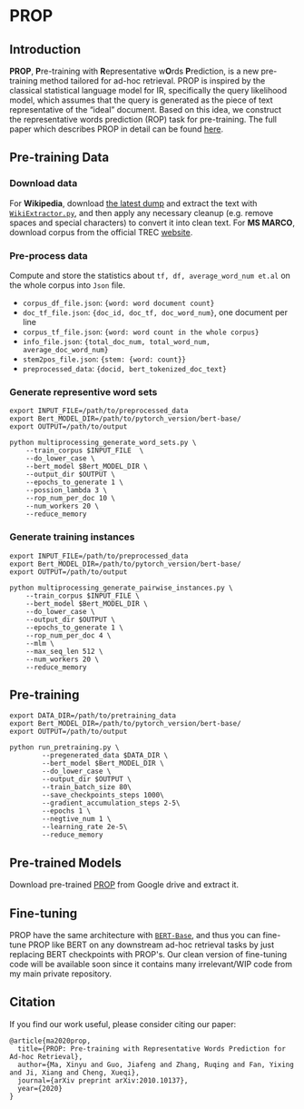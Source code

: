 # PROP

## Introduction
**PROP**, **P**re-training with **R**epresentative w**O**rds **P**rediction, is a new pre-training method tailored for ad-hoc retrieval. PROP is inspired by the classical statistical language model for IR, specifically the query likelihood model, which assumes that the query is generated as the piece of text representative of the “ideal” document. Based on this idea, we construct the representative words prediction (ROP) task for pre-training. The full paper which describes PROP in detail can be found [here](https://arxiv.org/pdf/2010.10137.pdf).

## Pre-training Data

### Download data
For **Wikipedia**, download [the latest dump](https://dumps.wikimedia.org/enwiki/latest/enwiki-latest-pages-articles.xml.bz2) and extract the text with [`WikiExtractor.py`](https://github.com/attardi/wikiextractor), and then apply any necessary cleanup (e.g. remove spaces and special characters) to convert it into clean text.
For **MS MARCO**, download corpus from the official TREC [website](https://msmarco.blob.core.windows.net/msmarcoranking/msmarco-docs.tsv.gz).

### Pre-process data
Compute and store the statistics about `tf, df, average_word_num et.al` on the whole corpus into `Json` file.
* `corpus_df_file.json`: `{word: word document count}`
* `doc_tf_file.json`: `{doc_id, doc_tf, doc_word_num}`, one document per line
* `corpus_tf_file.json`: `{word: word count in the whole corpus}`
* `info_file.json`: `{total_doc_num, total_word_num, average_doc_word_num}`
* `stem2pos_file.json`: `{stem: {word: count}}`
* `preprocessed_data`: `{docid, bert_tokenized_doc_text}`

### Generate representive word sets

```shell
export INPUT_FILE=/path/to/preprocessed_data
export Bert_MODEL_DIR=/path/to/pytorch_version/bert-base/
export OUTPUT=/path/to/output

python multiprocessing_generate_word_sets.py \
    --train_corpus $INPUT_FILE  \
    --do_lower_case \
    --bert_model $Bert_MODEL_DIR \
    --output_dir $OUTPUT \
    --epochs_to_generate 1 \
    --possion_lambda 3 \
    --rop_num_per_doc 10 \
    --num_workers 20 \
    --reduce_memory
```

### Generate training instances

```shell
export INPUT_FILE=/path/to/preprocessed_data
export Bert_MODEL_DIR=/path/to/pytorch_version/bert-base/
export OUTPUT=/path/to/output

python multiprocessing_generate_pairwise_instances.py \
    --train_corpus $INPUT_FILE \
    --bert_model $Bert_MODEL_DIR \
    --do_lower_case \
    --output_dir $OUTPUT \
    --epochs_to_generate 1 \
    --rop_num_per_doc 4 \
    --mlm \
    --max_seq_len 512 \
    --num_workers 20 \
    --reduce_memory
```

## Pre-training


```shell
export DATA_DIR=/path/to/pretraining_data
export Bert_MODEL_DIR=/path/to/pytorch_version/bert-base/
export OUTPUT=/path/to/output

python run_pretraining.py \
        --pregenerated_data $DATA_DIR \
        --bert_model $Bert_MODEL_DIR \
        --do_lower_case \
        --output_dir $OUTPUT \
        --train_batch_size 80\
        --save_checkpoints_steps 1000\
        --gradient_accumulation_steps 2-5\
        --epochs 1 \
        --negtive_num 1 \
        --learning_rate 2e-5\
        --reduce_memory
```
## Pre-trained Models
Download pre-trained [PROP](https://drive.google.com/drive/folders/1-fiIqLBlSwoeYkIOR6bl1o3spjJ-ARe7?usp=sharing) from Google drive and extract it.

## Fine-tuning
PROP have the same architecture with [`BERT-Base`](https://github.com/google-research/bert), and thus you can fine-tune PROP like BERT on any downstream ad-hoc retrieval tasks by just replacing BERT checkpoints with PROP's. Our clean version of fine-tuning code will be available soon since it contains many irrelevant/WIP code from my main private repository.

## Citation
If you find our work useful, please consider citing our paper:
```
@article{ma2020prop,
  title={PROP: Pre-training with Representative Words Prediction for Ad-hoc Retrieval},
  author={Ma, Xinyu and Guo, Jiafeng and Zhang, Ruqing and Fan, Yixing and Ji, Xiang and Cheng, Xueqi},
  journal={arXiv preprint arXiv:2010.10137},
  year={2020}
}
```